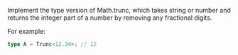 Implement the type version of Math.trunc, which takes string or number and returns the integer part of a number by removing any fractional digits.

For example:

```ts
type A = Trunc<12.34>; // 12
```
